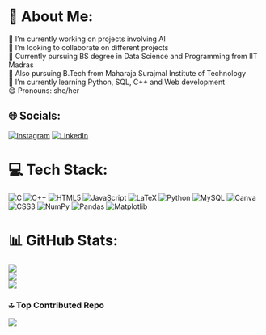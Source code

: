 # 💫 About Me:
🔭 I’m currently working on projects involving AI<br>👯 I’m looking to collaborate on different projects<br>🔭 Currently pursuing BS degree in Data Science and Programming from IIT Madras<br>🌱 Also pursuing B.Tech from Maharaja Surajmal Institute of Technology<br>🌱 I’m currently learning  Python, SQL, C++ and Web development<br>😄 Pronouns: she/her


## 🌐 Socials:
[![Instagram](https://img.shields.io/badge/Instagram-%23E4405F.svg?logo=Instagram&logoColor=white)](https://instagram.com/drishya__2208) [![LinkedIn](https://img.shields.io/badge/LinkedIn-%230077B5.svg?logo=linkedin&logoColor=white)](https://linkedin.com/in/drishya-garg-858932282) 

# 💻 Tech Stack:
![C](https://img.shields.io/badge/c-%2300599C.svg?style=for-the-badge&logo=c&logoColor=white) ![C++](https://img.shields.io/badge/c++-%2300599C.svg?style=for-the-badge&logo=c%2B%2B&logoColor=white) ![HTML5](https://img.shields.io/badge/html5-%23E34F26.svg?style=for-the-badge&logo=html5&logoColor=white) ![JavaScript](https://img.shields.io/badge/javascript-%23323330.svg?style=for-the-badge&logo=javascript&logoColor=%23F7DF1E) ![LaTeX](https://img.shields.io/badge/latex-%23008080.svg?style=for-the-badge&logo=latex&logoColor=white) ![Python](https://img.shields.io/badge/python-3670A0?style=for-the-badge&logo=python&logoColor=ffdd54) ![MySQL](https://img.shields.io/badge/mysql-4479A1.svg?style=for-the-badge&logo=mysql&logoColor=white) ![Canva](https://img.shields.io/badge/Canva-%2300C4CC.svg?style=for-the-badge&logo=Canva&logoColor=white) ![CSS3](https://img.shields.io/badge/css3-%231572B6.svg?style=for-the-badge&logo=css3&logoColor=white) ![NumPy](https://img.shields.io/badge/numpy-%23013243.svg?style=for-the-badge&logo=numpy&logoColor=white) ![Pandas](https://img.shields.io/badge/pandas-%23150458.svg?style=for-the-badge&logo=pandas&logoColor=white) ![Matplotlib](https://img.shields.io/badge/Matplotlib-%23ffffff.svg?style=for-the-badge&logo=Matplotlib&logoColor=black)
# 📊 GitHub Stats:
![](https://github-readme-stats.vercel.app/api?username=drishya22&theme=dark&hide_border=false&include_all_commits=false&count_private=false)<br/>
![](https://github-readme-streak-stats.herokuapp.com/?user=drishya22&theme=dark&hide_border=false)<br/>
![](https://github-readme-stats.vercel.app/api/top-langs/?username=drishya22&theme=dark&hide_border=false&include_all_commits=false&count_private=false&layout=compact)

### 🔝 Top Contributed Repo
![](https://github-contributor-stats.vercel.app/api?username=drishya22&limit=5&theme=dark&combine_all_yearly_contributions=true)

<!-- Proudly created with GPRM ( https://gprm.itsvg.in ) -->
